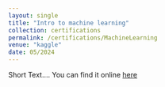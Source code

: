 ```yaml
---
layout: single
title: "Intro to machine learning"
collection: certifications
permalink: /certifications/MachineLearning
venue: "kaggle"
date: 05/2024
---
```


Short Text....
You can find it online [here](https://www.kaggle.com/learn/intro-to-machine-learning)
